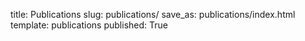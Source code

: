 title: Publications
slug: publications/
save_as: publications/index.html
template: publications
published: True
